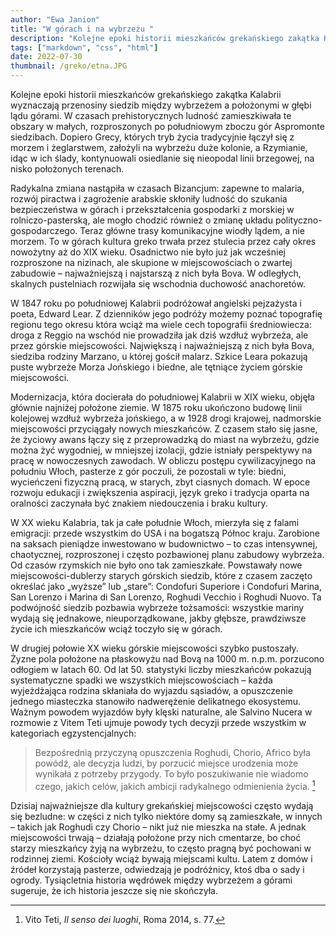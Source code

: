 ```yaml
---
author: "Ewa Janion"
title: "W górach i na wybrzeżu "
description: "Kolejne epoki historii mieszkańców grekańskiego zakątka Kalabrii wyznaczają przenosiny siedzib między wybrzeżem a położonymi w głębi lądu górami."
tags: ["markdown", "css", "html"]
date: 2022-07-30
thumbnail: /greko/etna.JPG
---
```


Kolejne epoki historii mieszkańców grekańskiego zakątka Kalabrii wyznaczają przenosiny siedzib między wybrzeżem a położonymi w głębi lądu górami. W czasach prehistorycznych ludność zamieszkiwała te obszary w małych, rozproszonych po południowym zboczu gór Aspromonte siedzibach. Dopiero Grecy, których tryb życia tradycyjnie łączył się z morzem i żeglarstwem, założyli na wybrzeżu duże kolonie, a Rzymianie, idąc w ich ślady, kontynuowali osiedlanie się nieopodal linii brzegowej, na nisko położonych terenach. 

Radykalna zmiana nastąpiła w czasach Bizancjum: zapewne to malaria, rozwój piractwa i zagrożenie arabskie skłoniły ludność do szukania bezpieczeństwa w górach i przekształcenia gospodarki z morskiej w rolniczo-pasterską, ale mogło chodzić również o zmianę układu polityczno-gospodarczego. Teraz główne trasy komunikacyjne wiodły lądem, a nie morzem. To w górach kultura greko trwała przez stulecia przez cały okres nowożytny aż do XIX wieku. Osadnictwo nie było już jak wcześniej rozproszone na nizinach, ale skupione w miejscowościach o zwartej zabudowie – najważniejszą i najstarszą z nich była Bova. W odległych, skalnych pustelniach rozwijała się wschodnia duchowość anachoretów.  

W 1847 roku po południowej Kalabrii podróżował angielski pejzażysta i poeta, Edward Lear. Z dzienników jego podróży możemy poznać topografię regionu tego okresu która wciąż ma wiele cech topografii średniowiecza: droga z Reggio na wschód nie prowadziła jak dziś wzdłuż wybrzeża, ale przez górskie miejscowości. Największą i najważniejszą z nich była Bova, siedziba rodziny Marzano, u której gościł malarz. Szkice Leara pokazują puste wybrzeże Morza Jońskiego i biedne, ale tętniące życiem górskie miejscowości.

Modernizacja, która docierała do południowej Kalabrii w XIX wieku, objęła głównie najniżej położone ziemie. W 1875 roku ukończono budowę linii kolejowej wzdłuż wybrzeża jońskiego, a w 1928 drogi krajowej, nadmorskie miejscowości przyciągały nowych mieszkańców. Z czasem stało się jasne, że życiowy awans łączy się z przeprowadzką do miast na wybrzeżu, gdzie można żyć wygodniej, w mniejszej izolacji, gdzie istniały perspektywy na pracę w nowoczesnych zawodach. W obliczu postępu cywilizacyjnego na południu Włoch, pasterze z gór poczuli, że pozostali w tyle: biedni, wycieńczeni fizyczną pracą, w starych, zbyt ciasnych domach. W epoce rozwoju edukacji i zwiększenia aspiracji, język greko i tradycja oparta na oralności zaczynała być znakiem niedouczenia i braku kultury. 

W XX wieku Kalabria, tak ja całe południe Włoch, mierzyła się z falami emigracji: przede wszystkim do USA i na bogatszą Północ kraju. Zarobione na saksach pieniądze inwestowano w budownictwo – to czas intensywnej, chaotycznej, rozproszonej i często pozbawionej planu zabudowy wybrzeża. Od czasów rzymskich nie było ono tak zamieszkałe. Powstawały nowe miejscowości-dublerzy starych górskich siedzib, które z czasem zaczęto określać jako „wyższe” lub „stare”: Condofuri Superiore i Condofuri Marina, San Lorenzo i Marina di San Lorenzo, Roghudi Vecchio i Roghudi Nuovo. Ta podwójność siedzib pozbawia wybrzeże tożsamości: wszystkie mariny wydają się jednakowe, nieuporządkowane, jakby głębsze, prawdziwsze życie ich mieszkańców wciąż toczyło się w górach. 

W drugiej połowie XX wieku górskie miejscowości szybko pustoszały. Żyzne pola położone na płaskowyżu nad Bovą na 1000 m. n.p.m. porzucono odłogiem w latach 60. Od lat 50. statystyki liczby mieszkańców pokazują systematyczne spadki we wszystkich miejscowościach – każda wyjeżdżająca rodzina skłaniała do wyjazdu sąsiadów, a opuszczenie jednego miasteczka stanowiło nadwerężenie delikatnego ekosystemu. Ważnym powodem wyjazdów były klęski naturalne, ale Salvino Nucera w rozmowie z Vitem Teti ujmuje powody tych decyzji przede wszystkim w kategoriach egzystencjalnych: 

> Bezpośrednią przyczyną opuszczenia Roghudi, Chorio, Africo była powódź, ale decyzja ludzi, by porzucić miejsce urodzenia może wynikała z potrzeby przygody. To było poszukiwanie nie wiadomo czego, jakich celów, jakich ambicji radykalnego odmienienia życia. [^1]

Dzisiaj najważniejsze dla kultury grekańskiej miejscowości często wydają się bezludne: w części z nich tylko niektóre domy są zamieszkałe, w innych – takich jak Roghudi czy Chorio – nikt już nie mieszka na stałe. A jednak miejscowości trwają – działają położone przy nich cmentarze, bo choć starzy mieszkańcy żyją na wybrzeżu, to często pragną być pochowani w rodzinnej ziemi. Kościoły wciąż bywają miejscami kultu. Latem z domów i źródeł korzystają pasterze, odwiedzają je podróżnicy, ktoś dba o sady i ogrody. Tysiącletnia historia wędrówek między wybrzeżem a górami sugeruje, że ich historia jeszcze się nie skończyła. 

[^1]: Vito Teti, *Il senso dei luoghi*, Roma 2014, s. 77.
